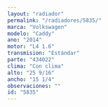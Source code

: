 ```yaml
---
layout: "radiador"
permalink: "/radiadores/5835/"
marca: "Volkswagen"
modelo: "Caddy"
ano: "2014"
motor: "L4 1.6"
transmision: "Estándar"
parte: "434022"
clima: "Con clima"
alto: "25 9/16"
ancho: "15 1/4"
observaciones: ""
id: "5835"
---
```


